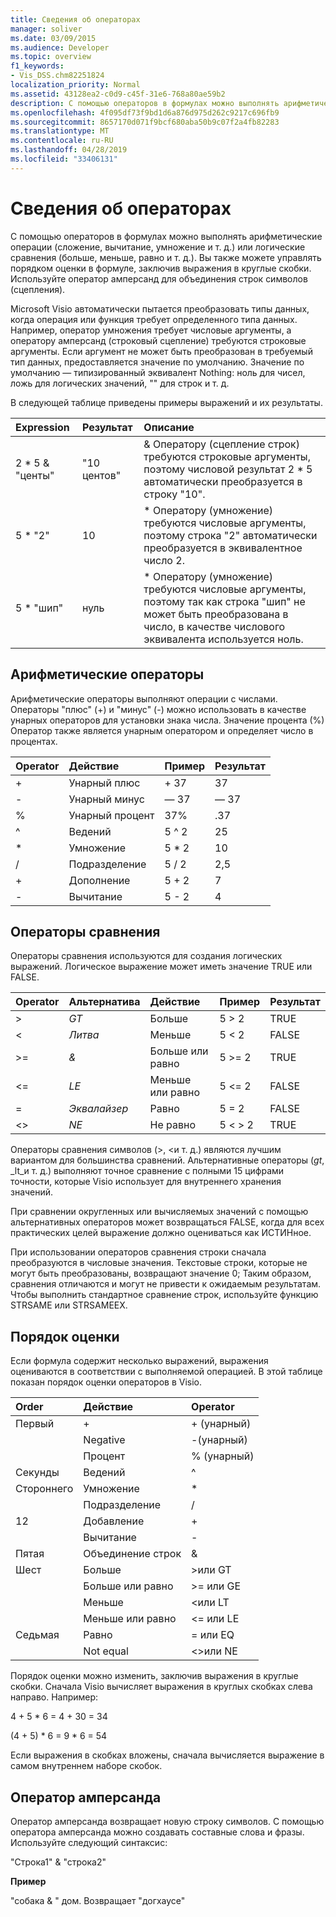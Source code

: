 ```yaml
---
title: Сведения об операторах
manager: soliver
ms.date: 03/09/2015
ms.audience: Developer
ms.topic: overview
f1_keywords:
- Vis_DSS.chm82251824
localization_priority: Normal
ms.assetid: 43128ea2-c0d9-c45f-31e6-768a80ae59b2
description: С помощью операторов в формулах можно выполнять арифметические операции (сложение, вычитание, умножение и т. д.) или логические сравнения (больше, меньше, равно и т. д.). Вы также можете управлять порядком оценки в формуле, заключив выражения в круглые скобки. Используйте оператор амперсанд для объединения строк символов (сцепления).
ms.openlocfilehash: 4f095df73f9bd1d6a876d975d262c9217c696fb9
ms.sourcegitcommit: 8657170d071f9bcf680aba50b9c07f2a4fb82283
ms.translationtype: MT
ms.contentlocale: ru-RU
ms.lasthandoff: 04/28/2019
ms.locfileid: "33406131"
---
```

# <a name="about-operators"></a>Сведения об операторах

С помощью операторов в формулах можно выполнять арифметические операции (сложение, вычитание, умножение и т. д.) или логические сравнения (больше, меньше, равно и т. д.). Вы также можете управлять порядком оценки в формуле, заключив выражения в круглые скобки. Используйте оператор амперсанд для объединения строк символов (сцепления).
  
Microsoft Visio автоматически пытается преобразовать типы данных, когда операция или функция требует определенного типа данных. Например, оператор умножения требует числовые аргументы, а оператору амперсанд (строковый сцепление) требуются строковые аргументы. Если аргумент не может быть преобразован в требуемый тип данных, предоставляется значение по умолчанию. Значение по умолчанию — типизированный эквивалент Nothing: ноль для чисел, ложь для логических значений, "" для строк и т. д.
  
В следующей таблице приведены примеры выражений и их результаты.
  
|**Expression**|**Результат**|**Описание**|
|:-----|:-----|:-----|
| 2 \* 5 &amp; "центы"  <br/> | "10 центов"  <br/> | &amp; Оператору (сцепление строк) требуются строковые аргументы, поэтому числовой результат 2 \* 5 автоматически преобразуется в строку "10".  <br/> |
| 5 \* "2"  <br/> | 10   <br/> | \* Оператору (умножение) требуются числовые аргументы, поэтому строка "2" автоматически преобразуется в эквивалентное число 2.  <br/> |
| 5 \* "шип"  <br/> | нуль  <br/> | \* Оператору (умножение) требуются числовые аргументы, поэтому так как строка "шип" не может быть преобразована в число, в качестве числового эквивалента используется ноль.  <br/> |
   
## <a name="arithmetic-operators"></a>Арифметические операторы

Арифметические операторы выполняют операции с числами. Операторы "плюс" (+) и "минус" (-) можно использовать в качестве унарных операторов для установки знака числа. Значение процента (%) Оператор также является унарным оператором и определяет число в процентах.
  
|**Operator**|**Действие**|**Пример**|**Результат**|
|:-----|:-----|:-----|:-----|
| +  <br/> | Унарный плюс  <br/> | + 37  <br/> | 37  <br/> |
| -  <br/> | Унарный минус  <br/> | — 37  <br/> | — 37  <br/> |
| %  <br/> | Унарный процент  <br/> | 37%  <br/> | .37  <br/> |
| ^  <br/> | Ведений  <br/> | 5 ^ 2  <br/> | 25  <br/> |
| \*  <br/> | Умножение  <br/> | 5 \* 2  <br/> | 10   <br/> |
| /  <br/> | Подразделение  <br/> | 5 / 2  <br/> | 2,5  <br/> |
| +  <br/> | Дополнение  <br/> | 5 + 2  <br/> | 7   <br/> |
| -  <br/> | Вычитание  <br/> | 5 - 2  <br/> | 4  <br/> |
   
## <a name="comparison-operators"></a>Операторы сравнения

Операторы сравнения используются для создания логических выражений. Логическое выражение может иметь значение TRUE или FALSE.
  
|**Operator**|**Альтернатива**|**Действие**|**Пример**|**Результат**|
|:-----|:-----|:-----|:-----|:-----|
| \>  <br/> | _GT_  <br/> | Больше  <br/> | 5 \> 2  <br/> | TRUE  <br/> |
| \<  <br/> | _Литва_  <br/> | Меньше  <br/> | 5 \< 2  <br/> | FALSE  <br/> |
| \>=  <br/> | _&_  <br/> | Больше или равно  <br/> | 5 \>= 2  <br/> | TRUE  <br/> |
| \<=  <br/> | _LE_  <br/> | Меньше или равно  <br/> | 5 \<= 2  <br/> | FALSE  <br/> |
| =  <br/> | _Эквалайзер_  <br/> | Равно  <br/> | 5 = 2  <br/> | FALSE  <br/> |
| \<\>  <br/> | _NE_  <br/> | Не равно  <br/> | 5 \< \> 2  <br/> | TRUE  <br/> |
   
Операторы сравнения символов (\>, \<и т. д.) являются лучшим вариантом для большинства сравнений. Альтернативные операторы (_gt_, _lt_и т. д.) выполняют точное сравнение с полными 15 цифрами точности, которые Visio использует для внутреннего хранения значений.
  
При сравнении округленных или вычисляемых значений с помощью альтернативных операторов может возвращаться FALSE, когда для всех практических целей выражение должно оцениваться как ИСТИНное.
  
При использовании операторов сравнения строки сначала преобразуются в числовые значения. Текстовые строки, которые не могут быть преобразованы, возвращают значение 0; Таким образом, сравнения отличаются и могут не привести к ожидаемым результатам. Чтобы выполнить стандартное сравнение строк, используйте функцию STRSAME или STRSAMEEX.
  
## <a name="order-of-evaluation"></a>Порядок оценки

Если формула содержит несколько выражений, выражения оцениваются в соответствии с выполняемой операцией. В этой таблице показан порядок оценки операторов в Visio.
  
|**Order**|**Действие**|**Operator**|
|:-----|:-----|:-----|
|Первый  <br/> |+  <br/> |+ (унарный)  <br/> |
||Negative  <br/> |-(унарный)  <br/> |
||Процент  <br/> |% (унарный)  <br/> |
|Секунды  <br/> |Ведений  <br/> |^  <br/> |
|Стороннего  <br/> |Умножение  <br/> |\*  <br/> |
||Подразделение  <br/> |/  <br/> |
|12  <br/> |Добавление  <br/> |+  <br/> |
||Вычитание  <br/> |-  <br/> |
|Пятая  <br/> |Объединение строк  <br/> |&amp;  <br/> |
|Шест  <br/> |Больше  <br/> |\>или GT  <br/> |
||Больше или равно  <br/> |\>= или GE  <br/> |
||Меньше  <br/> |\<или LT  <br/> |
||Меньше или равно  <br/> |\<= или LE  <br/> |
|Седьмая  <br/> |Равно  <br/> |= или EQ  <br/> |
||Not equal  <br/> |\<\>или NE  <br/> |
   
Порядок оценки можно изменить, заключив выражения в круглые скобки. Сначала Visio вычисляет выражения в круглых скобках слева направо. Например:
  
4 + 5 \* 6 = 4 + 30 = 34
  
(4 + 5) \* 6 = 9 \* 6 = 54
  
Если выражения в скобках вложены, сначала вычисляется выражение в самом внутреннем наборе скобок.
  
## <a name="ampersand-operator"></a>Оператор амперсанда

Оператор амперсанда возвращает новую строку символов. С помощью оператора амперсанда можно создавать составные слова и фразы. Используйте следующий синтаксис:
  
"Строка1" &amp; "строка2"
  
 **Пример**
  
"собака &amp; " дом. Возвращает "догхаусе"
  

